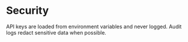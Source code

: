 # Security

API keys are loaded from environment variables and never logged. Audit logs redact sensitive data when possible.
